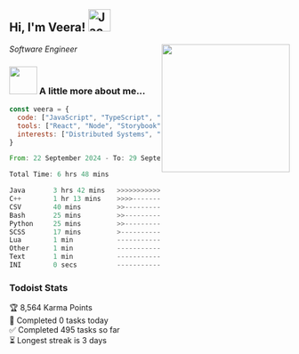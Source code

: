<h2> Hi, I'm Veera! <img src="https://raw.githubusercontent.com/Tarikul-Islam-Anik/Animated-Fluent-Emojis/master/Emojis/Activities/Jack-O-Lantern.png" alt="Jack-O-Lantern" width="40" height="40" /></h2>
<img align='right' src="https://user-images.githubusercontent.com/74038190/213911110-aedbef38-a29f-4b6b-a65c-11608b4f75a5.gif" width="230">
<p><em>Software Engineer</em></p>


### <img src="https://user-images.githubusercontent.com/74038190/216656963-09118229-8a9e-4af0-910c-c37f35f2e210.gif" width="50"> A little more about me...  

```javascript
const veera = {
  code: ["JavaScript", "TypeScript", "HTML", "CSS", "Python", "Java", "C++"],
  tools: ["React", "Node", "Storybook", "Docker", "Next.JS", "Node", "AWS", "gRPC"],
  interests: ["Distributed Systems", "Cloud Computing", "Machine Learning", "Enterprise Software", "AI"]
}
```

<!--START_SECTION:waka-->

```rust
From: 22 September 2024 - To: 29 September 2024

Total Time: 6 hrs 48 mins

Java       3 hrs 42 mins   >>>>>>>>>>>>>>-----------   54.16 %
C++        1 hr 13 mins    >>>>---------------------   17.90 %
CSV        40 mins         >>-----------------------   09.84 %
Bash       25 mins         >>-----------------------   06.20 %
Python     25 mins         >>-----------------------   06.14 %
SCSS       17 mins         >------------------------   04.38 %
Lua        1 min           -------------------------   00.44 %
Other      1 min           -------------------------   00.41 %
Text       1 min           -------------------------   00.27 %
INI        0 secs          -------------------------   00.12 %
```

<!--END_SECTION:waka-->


### Todoist Stats

<!-- TODO-IST:START -->
🏆  8,564 Karma Points           
🌸  Completed 0 tasks today           
✅  Completed 495 tasks so far           
⏳  Longest streak is 3 days
<!-- TODO-IST:END -->
<!--
Profile views:
[![](https://visitcount.itsvg.in/api?id=veeravivekt&label=Profile%20Views&color=1&icon=2&pretty=false)](https://visitcount.itsvg.in)
-->
